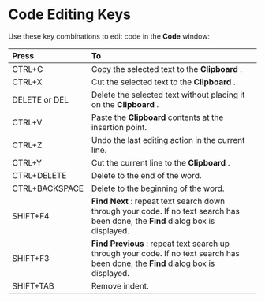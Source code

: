 
# Code Editing Keys

Use these key combinations to edit code in the  **Code** window:



|**Press**|**To**|
|:-----|:-----|
|CTRL+C|Copy the selected text to the  **Clipboard** .|
|CTRL+X|Cut the selected text to the  **Clipboard** .|
|DELETE or DEL|Delete the selected text without placing it on the  **Clipboard** .|
|CTRL+V|Paste the  **Clipboard** contents at the insertion point.|
|CTRL+Z|Undo the last editing action in the current line.|
|CTRL+Y|Cut the current line to the  **Clipboard** .|
|CTRL+DELETE|Delete to the end of the word.|
|CTRL+BACKSPACE|Delete to the beginning of the word.|
|SHIFT+F4| **Find** **Next** : repeat text search down through your code. If no text search has been done, the **Find** dialog box is displayed.|
|SHIFT+F3| **Find** **Previous** : repeat text search up through your code. If no text search has been done, the **Find** dialog box is displayed.|
|SHIFT+TAB|Remove indent.|
